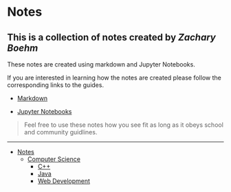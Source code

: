 # Notes
## This is a collection of notes created by *_Zachary Boehm_*

These notes are created using markdown and Jupyter Notebooks.

If you are interested in learning how the notes are created please follow the corresponding links to the guides.

- [Markdown](Markdown.md)

- [Jupyter Notebooks](Jupyter%20Notebook.ipynb)

> Feel free to use these notes how you see fit as long as it obeys school and community guidlines.

___

- [Notes](https://github.com/Zachary-Bohem-Projects/Notes)
  - [Computer Science](CS)
    - [C++](CS/C++)
    - [Java](CS/Java)
    - [Web Development](CS/Web%20Development)
